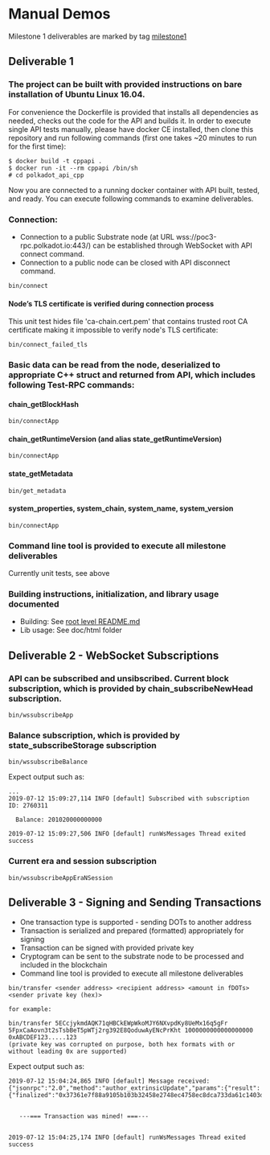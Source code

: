 # Manual Demos

Milestone 1 deliverables are marked by tag [milestone1](https://github.com/usetech-llc/polkadot_api_cpp/tree/milestone1)

## Deliverable 1

### The project can be built with provided instructions on bare installation of Ubuntu Linux 16.04.

For convenience the Dockerfile is provided that installs all dependencies as needed, checks out the code for the API and builds it. In order to execute single API tests manually, please have docker CE installed, then clone this repository and run following commands (first one takes ~20 minutes to run for the first time):
```
$ docker build -t cppapi .
$ docker run -it --rm cppapi /bin/sh
# cd polkadot_api_cpp
```

Now you are connected to a running docker container with API built, tested, and ready. You can execute following commands to examine deliverables.

### Connection:
- Connection to a public Substrate node (at URL wss://poc3-rpc.polkadot.io:443/) can be established through WebSocket with API connect command.
- Connection to a public node can be closed with API disconnect command.

```
bin/connect
```

#### Node’s TLS certificate is verified during connection process

This unit test hides file 'ca-chain.cert.pem' that contains trusted root CA certificate making it impossible to verify node's TLS certificate:
```
bin/connect_failed_tls
```

### Basic data can be read from the node, deserialized to appropriate C++ struct and returned from API, which includes following Test-RPC commands:

#### chain_getBlockHash
```
bin/connectApp
```

#### chain_getRuntimeVersion (and alias state_getRuntimeVersion)
```
bin/connectApp
```

#### state_getMetadata
```
bin/get_metadata
```

#### system_properties, system_chain, system_name, system_version
```
bin/connectApp
```

### Command line tool is provided to execute all milestone deliverables

Currently unit tests, see above

### Building instructions, initialization, and library usage documented

- Building: See [root level README.md](https://github.com/usetech-llc/polkadot_api_cpp/blob/master/README.md)
- Lib usage: See doc/html folder


## Deliverable 2 - WebSocket Subscriptions

### API can be subscribed and unsibscribed. Current block subscription, which is provided by chain_subscribeNewHead subscription.
```
bin/wssubscribeApp
```

### Balance subscription, which is provided by state_subscribeStorage subscription
```
bin/wssubscribeBalance
```

Expect output such as:
```
...
2019-07-12 15:09:27,114 INFO [default] Subscribed with subscription ID: 2760311

  Balance: 201020000000000

2019-07-12 15:09:27,506 INFO [default] runWsMessages Thread exited
success
```

### Current era and session subscription
```
bin/wssubscribeAppEraNSession
```

## Deliverable 3 - Signing and Sending Transactions

- One transaction type is supported - sending DOTs to another address
- Transaction is serialized and prepared (formatted) appropriately for signing
- Transaction can be signed with provided private key
- Cryptogram can be sent to the substrate node to be processed and included in the blockchain
- Command line tool is provided to execute all milestone deliverables
```
bin/transfer <sender address> <recipient address> <amount in fDOTs> <sender private key (hex)>

for example:

bin/transfer 5ECcjykmdAQK71qHBCkEWpWkoMJY6NXvpdKy8UeMx16q5gFr 5FpxCaAovn3t2sTsbBeT5pWTj2rg392E8QoduwAyENcPrKht 1000000000000000000 0xABCDEF123.....123
(private key was corrupted on purpose, both hex formats with or without leading 0x are supported)
```

Expect output such as:
```
2019-07-12 15:04:24,865 INFO [default] Message received: {"jsonrpc":"2.0","method":"author_extrinsicUpdate","params":{"result":{"finalized":"0x37361e7f88a9105b103b32458e2748ec4758ec8dca733da61c1403d9bda70d42"},"subscription":2758756}}


   ---=== Transaction was mined! ===---


2019-07-12 15:04:25,174 INFO [default] runWsMessages Thread exited
success
```
